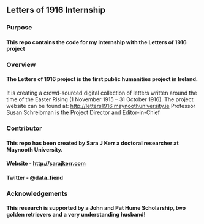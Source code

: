 ## Letters of 1916 Internship


### Purpose
#### This repo contains the code for my internship with the Letters of 1916 project


### Overview
#### The Letters of 1916 project is the first public humanities project in Ireland. 
It is creating a crowd-sourced digital collection of letters written around the time of the Easter Rising (1 November 1915 – 31 October 1916).
The project website can be found at: http://letters1916.maynoothuniversity.ie 
Professor Susan Schreibman is the Project Director and Editor-in-Chief



### Contributor
#### This repo has been created by Sara J Kerr a doctoral researcher at Maynooth University.
#### Website - http://sarajkerr.com
#### Twitter - @data_fiend

### Acknowledgements
#### This research is supported by a John and Pat Hume Scholarship, two golden retrievers and a very understanding husband!
